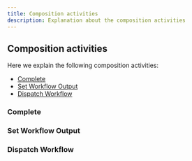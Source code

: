 ```yaml
---
title: Composition activities
description: Explanation about the composition activities
---
```


## Composition activities

Here we explain the following composition activities:
- [Complete](#complete)
- [Set Workflow Output](#setworkflowoutput)
- [Dispatch Workflow](#dispatchworkflow)

### <a id="complete"></a>Complete

### <a id="setworkflowoutput"></a>Set Workflow Output

### <a id="dispatchworkflow"></a>Dispatch Workflow
